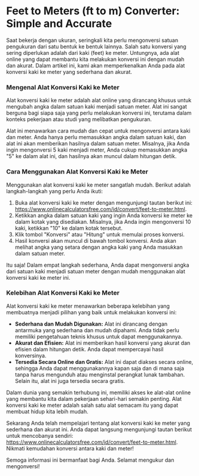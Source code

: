 Feet to Meters (ft to m) Converter: Simple and Accurate
=======================================================

Saat bekerja dengan ukuran, seringkali kita perlu mengonversi satuan pengukuran dari satu bentuk ke bentuk lainnya. Salah satu konversi yang sering diperlukan adalah dari kaki (feet) ke meter. Untungnya, ada alat online yang dapat membantu kita melakukan konversi ini dengan mudah dan akurat. Dalam artikel ini, kami akan memperkenalkan Anda pada alat konversi kaki ke meter yang sederhana dan akurat.

### Mengenal Alat Konversi Kaki ke Meter

Alat konversi kaki ke meter adalah alat online yang dirancang khusus untuk mengubah angka dalam satuan kaki menjadi satuan meter. Alat ini sangat berguna bagi siapa saja yang perlu melakukan konversi ini, terutama dalam konteks pekerjaan atau studi yang melibatkan pengukuran.

Alat ini menawarkan cara mudah dan cepat untuk mengonversi antara kaki dan meter. Anda hanya perlu memasukkan angka dalam satuan kaki, dan alat ini akan memberikan hasilnya dalam satuan meter. Misalnya, jika Anda ingin mengonversi 5 kaki menjadi meter, Anda cukup memasukkan angka "5" ke dalam alat ini, dan hasilnya akan muncul dalam hitungan detik.

### Cara Menggunakan Alat Konversi Kaki ke Meter

Menggunakan alat konversi kaki ke meter sangatlah mudah. Berikut adalah langkah-langkah yang perlu Anda ikuti:

1. Buka alat konversi kaki ke meter dengan mengunjungi tautan berikut ini: <https://www.onlinecalculatorsfree.com/id/convert/feet-to-meter.html>.
2. Ketikkan angka dalam satuan kaki yang ingin Anda konversi ke meter ke dalam kotak yang disediakan. Misalnya, jika Anda ingin mengonversi 10 kaki, ketikkan "10" ke dalam kotak tersebut.
3. Klik tombol "Konversi" atau "Hitung" untuk memulai proses konversi.
4. Hasil konversi akan muncul di bawah tombol konversi. Anda akan melihat angka yang setara dengan angka kaki yang Anda masukkan dalam satuan meter.

Itu saja! Dalam empat langkah sederhana, Anda dapat mengonversi angka dari satuan kaki menjadi satuan meter dengan mudah menggunakan alat konversi kaki ke meter ini.

### Kelebihan Alat Konversi Kaki ke Meter

Alat konversi kaki ke meter menawarkan beberapa kelebihan yang membuatnya menjadi pilihan yang baik untuk melakukan konversi ini:

- **Sederhana dan Mudah Digunakan:** Alat ini dirancang dengan antarmuka yang sederhana dan mudah dipahami. Anda tidak perlu memiliki pengetahuan teknis khusus untuk dapat menggunakannya.
- **Akurat dan Efisien:** Alat ini memberikan hasil konversi yang akurat dan efisien dalam hitungan detik. Anda dapat mempercayai hasil konversinya.
- **Tersedia Secara Online dan Gratis:** Alat ini dapat diakses secara online, sehingga Anda dapat menggunakannya kapan saja dan di mana saja tanpa harus mengunduh atau menginstal perangkat lunak tambahan. Selain itu, alat ini juga tersedia secara gratis.

Dalam dunia yang semakin terhubung ini, memiliki akses ke alat-alat online yang membantu kita dalam pekerjaan sehari-hari semakin penting. Alat konversi kaki ke meter adalah salah satu alat semacam itu yang dapat membuat hidup kita lebih mudah.

Sekarang Anda telah mempelajari tentang alat konversi kaki ke meter yang sederhana dan akurat ini. Anda dapat langsung mengunjungi tautan berikut untuk mencobanya sendiri: <https://www.onlinecalculatorsfree.com/id/convert/feet-to-meter.html>. Nikmati kemudahan konversi antara kaki dan meter!

Semoga informasi ini bermanfaat bagi Anda. Selamat mengukur dan mengonversi!